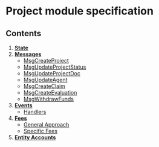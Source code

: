 # Project module specification

## Contents

1. **[State](01_state.md)**
1. **[Messages](02_messages.md)**
    - [MsgCreateProject](02_messages.md#MsgCreateProject)
    - [MsgUpdateProjectStatus](02_messages.md#MsgUpdateProjectStatus)
    - [MsgUpdateProjectDoc](02_messages.md#MsgUpdateProjectDoc)
    - [MsgUpdateAgent](02_messages.md#MsgUpdateAgent)
    - [MsgCreateClaim](02_messages.md#MsgCreateClaim)
    - [MsgCreateEvaluation](02_messages.md#MsgCreateEvaluation)
    - [MsgWithdrawFunds](02_messages.md#MsgWithdrawFunds)
1. **[Events](03_events.md)**
    - [Handlers](03_events.md#handlers)
1. **[Fees](04_fees.md)**
    - [General Approach](04_fees.md#general-approach)
    - [Specific Fees](04_fees.md#specific-fees)
1. **[Entity Accounts](05_entity_accounts.md)**
